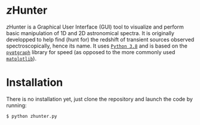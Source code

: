 # *z*Hunter
*z*Hunter is a Graphical User Interface (GUI) tool to visualize and perform basic manipulation of 1D and 2D astronomical spectra.
It is originally developped to help find (hunt for) the redshift of transient sources observed spectroscopically, hence its name.
It uses [`Python 3.8`](https://www.python.org/downloads/release/python-383/) and is based on the [`pyqtgraph`](https://pyqtgraph.readthedocs.io/en/latest/introduction.html) library for speed (as opposed to the more commonly used [`matplotlib`](https://matplotlib.org/)).


# Installation
There is no installation yet, just clone the repository and launch the code by running:

```$ python zhunter.py```

